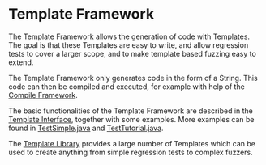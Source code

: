 # Template Framework
The Template Framework allows the generation of code with Templates. The goal is that these Templates are easy to write, and allow regression tests to cover a larger scope, and to make template based fuzzing easy to extend.

The Template Framework only generates code in the form of a String. This code can then be compiled and executed, for example with help of the [Compile Framework](../compile_framework/README.md).

The basic functionalities of the Template Framework are described in the [Template Interface](./Template.java), together with some examples. More examples can be found in [TestSimple.java](../../../testlibrary_tests/template_framework/examples/TestSimple.java) and [TestTutorial.java](../../../testlibrary_tests/template_framework/examples/TestTutorial.java).

The [Template Library](../template_library/README.md) provides a large number of Templates which can be used to create anything from simple regression tests to complex fuzzers.
